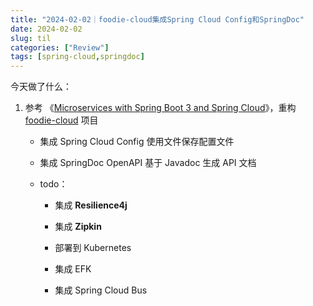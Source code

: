 ```yaml
---
title: "2024-02-02｜foodie-cloud集成Spring Cloud Config和SpringDoc"
date: 2024-02-02
slug: til
categories: ["Review"]
tags: [spring-cloud,springdoc]
---
```




今天做了什么：

1. 参考 《[Microservices with Spring Boot 3 and Spring Cloud](https://download.packt.com/free-ebook/9781805128694)》，重构 [foodie-cloud](https://github.com/chensoul/foodie-cloud) 项目
   - 集成 Spring Cloud Config 使用文件保存配置文件
   
   - 集成 SpringDoc OpenAPI 基于 Javadoc 生成 API 文档
   
   - todo：
   
     - 集成 **Resilience4j**
   
     - 集成 **Zipkin**
   
     - 部署到 Kubernetes
   
     - 集成 EFK
   
     - 集成 Spring Cloud Bus
   
       

